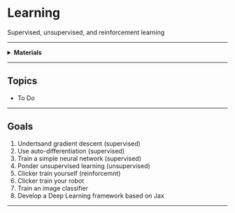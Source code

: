 # Learning

Supervised, unsupervised, and reinforcement learning

----

<details><summary><b>Materials</b></summary><p>

Contents|Level|Description| # |Data|Link|
:-------|:---:|:----------|:-:|:--:|:--:|
Clicker|10|Loud sound maker (and whistle)|1|-|[-L-](https://www.amazon.co.uk/gp/product/B07HD3RDMK)

</p></details>

----

## Topics

- To Do

----

## Goals

1. Undertsand gradient descent (supervised)
2. Use auto-differentiation (supervised)
3. Train a simple neural network (supervised)
4. Ponder unsupervised learning (unsupervised)
5. Clicker train yourself (reinforcemnt)
6. Clicker train your robot
7. Train an image classifier
8. Develop a Deep Learning framework based on Jax

----
